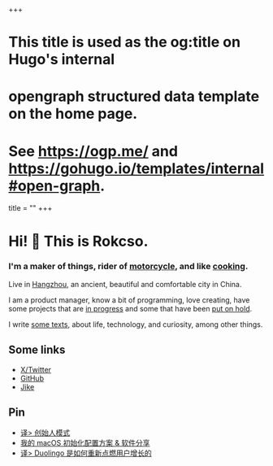 +++
# This title is used as the og:title on Hugo's internal
# opengraph structured data template on the home page.
# See https://ogp.me/ and https://gohugo.io/templates/internal#open-graph.
title = ""
+++

# Hi! 👋 This is Rokcso.

### I'm a maker of things, rider of [motorcycle](https://www.honda.co.jp/CROSSCUB/), and like [cooking](/p/cooking-list).

Live in [Hangzhou](https://zh.wikipedia.org/wiki/%E6%9D%AD%E5%B7%9E%E5%B8%82), an ancient, beautiful and comfortable city in China.

I am a product manager, know a bit of programming, love creating, have some projects that are [in progress](/now) and some that have been [put on hold](/projects).

I write [some texts](/blog), about life, technology, and curiosity, among other things.

## Some links

- [X/Twitter](https://x.com/rokcso/)
- [GitHub](https://github.com/rokcso/)
- [Jike](https://okjk.co/RqK5zW)

## Pin

- [译> 创始人模式](/p/founder-mode)
- [我的 macOS 初始化配置方案 & 软件分享](/p/macos-setup)
- [译> Duolingo 是如何重新点燃用户增长的](/p/duolingo-user-growth/)